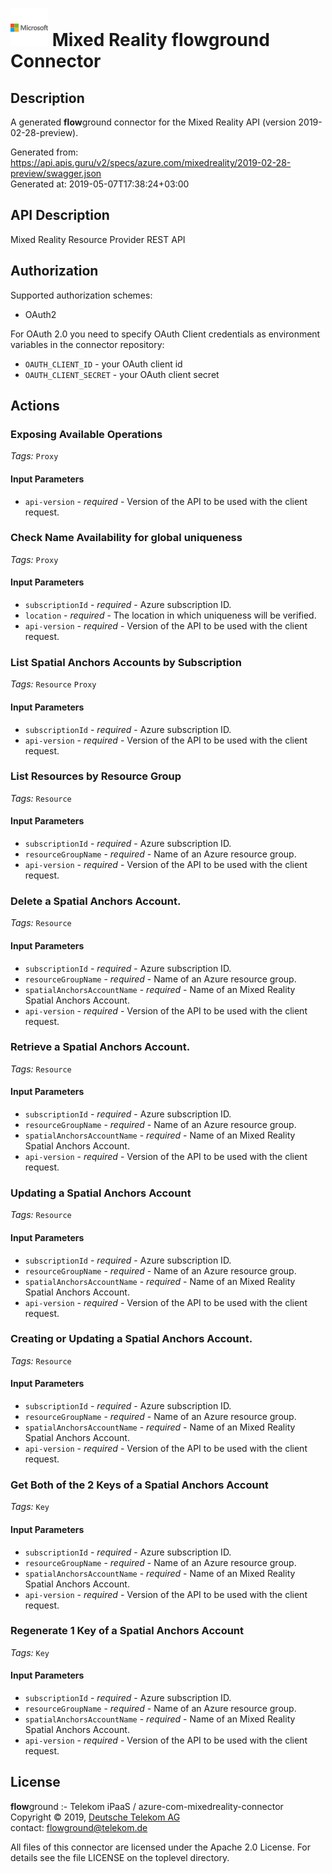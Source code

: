 # ![LOGO](logo.png) Mixed Reality **flow**ground Connector

## Description

A generated **flow**ground connector for the Mixed Reality API (version 2019-02-28-preview).

Generated from: https://api.apis.guru/v2/specs/azure.com/mixedreality/2019-02-28-preview/swagger.json<br/>
Generated at: 2019-05-07T17:38:24+03:00

## API Description

Mixed Reality Resource Provider REST API

## Authorization

Supported authorization schemes:
- OAuth2

For OAuth 2.0 you need to specify OAuth Client credentials as environment variables in the connector repository:
* `OAUTH_CLIENT_ID` - your OAuth client id
* `OAUTH_CLIENT_SECRET` - your OAuth client secret

## Actions

### Exposing Available Operations

*Tags:* `Proxy`

#### Input Parameters
* `api-version` - _required_ - Version of the API to be used with the client request.

### Check Name Availability for global uniqueness

*Tags:* `Proxy`

#### Input Parameters
* `subscriptionId` - _required_ - Azure subscription ID.
* `location` - _required_ - The location in which uniqueness will be verified.
* `api-version` - _required_ - Version of the API to be used with the client request.

### List Spatial Anchors Accounts by Subscription

*Tags:* `Resource` `Proxy`

#### Input Parameters
* `subscriptionId` - _required_ - Azure subscription ID.
* `api-version` - _required_ - Version of the API to be used with the client request.

### List Resources by Resource Group

*Tags:* `Resource`

#### Input Parameters
* `subscriptionId` - _required_ - Azure subscription ID.
* `resourceGroupName` - _required_ - Name of an Azure resource group.
* `api-version` - _required_ - Version of the API to be used with the client request.

### Delete a Spatial Anchors Account.

*Tags:* `Resource`

#### Input Parameters
* `subscriptionId` - _required_ - Azure subscription ID.
* `resourceGroupName` - _required_ - Name of an Azure resource group.
* `spatialAnchorsAccountName` - _required_ - Name of an Mixed Reality Spatial Anchors Account.
* `api-version` - _required_ - Version of the API to be used with the client request.

### Retrieve a Spatial Anchors Account.

*Tags:* `Resource`

#### Input Parameters
* `subscriptionId` - _required_ - Azure subscription ID.
* `resourceGroupName` - _required_ - Name of an Azure resource group.
* `spatialAnchorsAccountName` - _required_ - Name of an Mixed Reality Spatial Anchors Account.
* `api-version` - _required_ - Version of the API to be used with the client request.

### Updating a Spatial Anchors Account

*Tags:* `Resource`

#### Input Parameters
* `subscriptionId` - _required_ - Azure subscription ID.
* `resourceGroupName` - _required_ - Name of an Azure resource group.
* `spatialAnchorsAccountName` - _required_ - Name of an Mixed Reality Spatial Anchors Account.
* `api-version` - _required_ - Version of the API to be used with the client request.

### Creating or Updating a Spatial Anchors Account.

*Tags:* `Resource`

#### Input Parameters
* `subscriptionId` - _required_ - Azure subscription ID.
* `resourceGroupName` - _required_ - Name of an Azure resource group.
* `spatialAnchorsAccountName` - _required_ - Name of an Mixed Reality Spatial Anchors Account.
* `api-version` - _required_ - Version of the API to be used with the client request.

### Get Both of the 2 Keys of a Spatial Anchors Account

*Tags:* `Key`

#### Input Parameters
* `subscriptionId` - _required_ - Azure subscription ID.
* `resourceGroupName` - _required_ - Name of an Azure resource group.
* `spatialAnchorsAccountName` - _required_ - Name of an Mixed Reality Spatial Anchors Account.
* `api-version` - _required_ - Version of the API to be used with the client request.

### Regenerate 1 Key of a Spatial Anchors Account

*Tags:* `Key`

#### Input Parameters
* `subscriptionId` - _required_ - Azure subscription ID.
* `resourceGroupName` - _required_ - Name of an Azure resource group.
* `spatialAnchorsAccountName` - _required_ - Name of an Mixed Reality Spatial Anchors Account.
* `api-version` - _required_ - Version of the API to be used with the client request.

## License

**flow**ground :- Telekom iPaaS / azure-com-mixedreality-connector<br/>
Copyright © 2019, [Deutsche Telekom AG](https://www.telekom.de)<br/>
contact: flowground@telekom.de

All files of this connector are licensed under the Apache 2.0 License. For details
see the file LICENSE on the toplevel directory.
